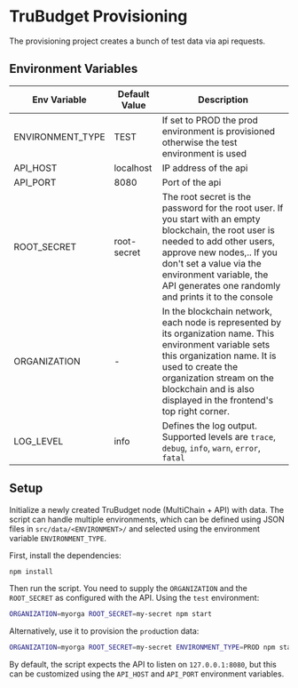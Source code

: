 # TruBudget Provisioning

The provisioning project creates a bunch of test data via api requests.

## Environment Variables

| Env Variable     | Default Value | Description                                                                                                                                                                                                                                                                   |
| ---------------- | ------------- | ----------------------------------------------------------------------------------------------------------------------------------------------------------------------------------------------------------------------------------------------------------------------------- |
| ENVIRONMENT_TYPE | TEST          | If set to PROD the prod environment is provisioned otherwise the test environment is used                                                                                                                                                                                     |
| API_HOST         | localhost     | IP address of the api                                                                                                                                                                                                                                                         |
| API_PORT         | 8080          | Port of the api                                                                                                                                                                                                                                                               |
| ROOT_SECRET      | root-secret   | The root secret is the password for the root user. If you start with an empty blockchain, the root user is needed to add other users, approve new nodes,.. If you don't set a value via the environment variable, the API generates one randomly and prints it to the console |
| ORGANIZATION     | -             | In the blockchain network, each node is represented by its organization name. This environment variable sets this organization name. It is used to create the organization stream on the blockchain and is also displayed in the frontend's top right corner.                 |
| LOG_LEVEL        | info          | Defines the log output. Supported levels are `trace`, `debug`, `info`, `warn`, `error`, `fatal`                                                                                                                                                                               |

## Setup

Initialize a newly created TruBudget node (MultiChain + API) with data. The script can handle multiple environments, which can be defined using JSON files in `src/data/<ENVIRONMENT>/` and selected using the environment variable `ENVIRONMENT_TYPE`.

First, install the dependencies:

```bash
npm install
```

Then run the script. You need to supply the `ORGANIZATION` and the `ROOT_SECRET` as configured with the API. Using the `test` environment:

```bash
ORGANIZATION=myorga ROOT_SECRET=my-secret npm start
```

Alternatively, use it to provision the `prod`uction data:

```bash
ORGANIZATION=myorga ROOT_SECRET=my-secret ENVIRONMENT_TYPE=PROD npm start
```

By default, the script expects the API to listen on `127.0.0.1:8080`, but this can be customized using the `API_HOST` and `API_PORT` environment variables.
